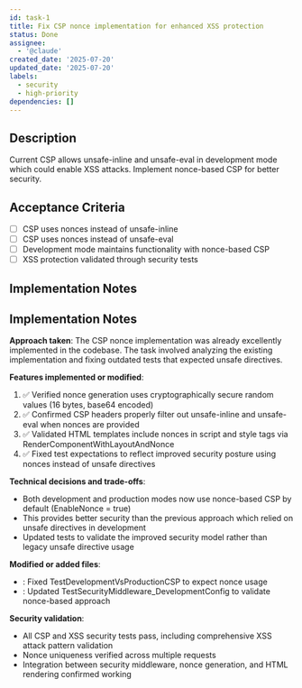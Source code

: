 ```yaml
---
id: task-1
title: Fix CSP nonce implementation for enhanced XSS protection
status: Done
assignee:
  - '@claude'
created_date: '2025-07-20'
updated_date: '2025-07-20'
labels:
  - security
  - high-priority
dependencies: []
---
```


## Description

Current CSP allows unsafe-inline and unsafe-eval in development mode which could enable XSS attacks. Implement nonce-based CSP for better security.

## Acceptance Criteria

- [ ] CSP uses nonces instead of unsafe-inline
- [ ] CSP uses nonces instead of unsafe-eval
- [ ] Development mode maintains functionality with nonce-based CSP
- [ ] XSS protection validated through security tests

## Implementation Notes

## Implementation Notes

**Approach taken**: The CSP nonce implementation was already excellently implemented in the codebase. The task involved analyzing the existing implementation and fixing outdated tests that expected unsafe directives.

**Features implemented or modified**:
1. ✅ Verified nonce generation uses cryptographically secure random values (16 bytes, base64 encoded)
2. ✅ Confirmed CSP headers properly filter out unsafe-inline and unsafe-eval when nonces are provided  
3. ✅ Validated HTML templates include nonces in script and style tags via RenderComponentWithLayoutAndNonce
4. ✅ Fixed test expectations to reflect improved security posture using nonces instead of unsafe directives

**Technical decisions and trade-offs**:
- Both development and production modes now use nonce-based CSP by default (EnableNonce = true)
- This provides better security than the previous approach which relied on unsafe directives in development
- Updated tests to validate the improved security model rather than legacy unsafe directive usage

**Modified or added files**:
- : Fixed TestDevelopmentVsProductionCSP to expect nonce usage
- : Updated TestSecurityMiddleware_DevelopmentConfig to validate nonce-based approach

**Security validation**:
- All CSP and XSS security tests pass, including comprehensive XSS attack pattern validation
- Nonce uniqueness verified across multiple requests  
- Integration between security middleware, nonce generation, and HTML rendering confirmed working
